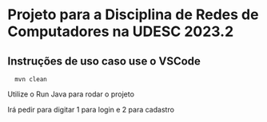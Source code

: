 # Projeto para a Disciplina de Redes de Computadores na UDESC 2023.2
## Instruções de uso caso use o VSCode
```
  mvn clean
```
<p>Utilize o Run Java para rodar o projeto</p>
<p>Irá pedir para digitar 1 para login e 2 para cadastro</p>
